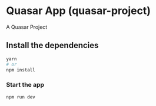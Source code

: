 # Quasar App (quasar-project)

A Quasar Project

## Install the dependencies
```bash
yarn
# or
npm install
```

### Start the app 
```bash
npm run dev
```

